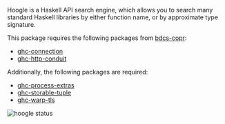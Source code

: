 Hoogle is a Haskell API search engine, which allows you to search many standard
Haskell libraries by either function name, or by approximate type signature.

This package requires the following packages from [bdcs-copr](https://github.com/weldr/bdcs-copr/):

* [ghc-connection](https://github.com/weldr/bdcs-copr/tree/master/ghc-connection)
* [ghc-http-conduit](https://github.com/weldr/bdcs-copr/tree/master/ghc-http-conduit)

Additionally, the following packages are required:

* [ghc-process-extras](../ghc-process-extras)
* [ghc-storable-tuple](../ghc-storable-tuple)
* [ghc-warp-tls](../ghc-warp-tls)

![hoogle status](https://copr.fedorainfracloud.org/coprs/dshea/haskell-extras/package/hoogle/status_image/last_build.png)
